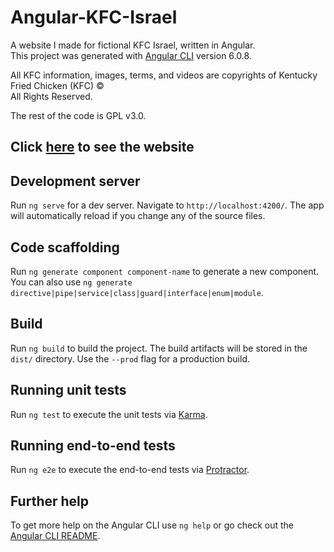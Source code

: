 # Angular-KFC-Israel

A website I made for fictional KFC Israel, written in Angular.<br>
This project was generated with [Angular CLI](https://github.com/angular/angular-cli) version 6.0.8.

All KFC information, images, terms, and videos are copyrights of Kentucky Fried Chicken (KFC) &copy;<br>
All Rights Reserved.<br>

The rest of the code is GPL v3.0.

## Click [here](https://guy-kaplan.github.io/Angular-KFC-Israel/) to see the website

## Development server

Run `ng serve` for a dev server. Navigate to `http://localhost:4200/`. The app will automatically reload if you change any of the source files.

## Code scaffolding

Run `ng generate component component-name` to generate a new component. You can also use `ng generate directive|pipe|service|class|guard|interface|enum|module`.

## Build

Run `ng build` to build the project. The build artifacts will be stored in the `dist/` directory. Use the `--prod` flag for a production build.

## Running unit tests

Run `ng test` to execute the unit tests via [Karma](https://karma-runner.github.io).

## Running end-to-end tests

Run `ng e2e` to execute the end-to-end tests via [Protractor](http://www.protractortest.org/).

## Further help

To get more help on the Angular CLI use `ng help` or go check out the [Angular CLI README](https://github.com/angular/angular-cli/blob/master/README.md).

